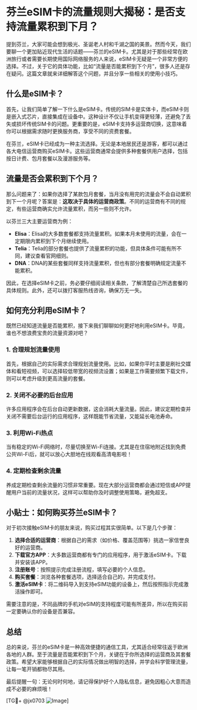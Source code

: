 # 芬兰eSIM卡的流量规则大揭秘：是否支持流量累积到下月？

提到芬兰，大家可能会想到极光、圣诞老人村和千湖之国的美景。然而今天，我们要聊一个更加贴近现代生活的话题——芬兰的eSIM卡。尤其是对于那些经常在欧洲旅行或者需要长期使用国际网络服务的人来说，eSIM卡无疑是一个非常方便的选择。不过，关于它的具体功能，比如“流量是否能累积到下个月”，很多人还是存在疑问。这篇文章就来详细解答这个问题，并且分享一些相关的使用小技巧。

## 什么是eSIM卡？

首先，让我们简单了解一下什么是eSIM卡。传统的SIM卡是实体卡，而eSIM卡则是嵌入式芯片，直接集成在设备中。这种设计不仅让手机变得更轻薄，还避免了丢失或损坏传统SIM卡的问题。更重要的是，eSIM卡支持多运营商切换，这意味着你可以根据需求随时更换服务商，享受不同的资费套餐。

在芬兰，eSIM卡已经成为一种主流选择。无论是本地居民还是游客，都可以通过各大电信运营商购买eSIM卡。这些运营商通常会提供多种套餐供用户选择，包括按日计费、包月套餐以及漫游服务等。

## 流量是否会累积到下个月？

那么问题来了：如果你选择了某款包月套餐，当月没有用完的流量会不会自动累积到下一个月呢？答案是：**这取决于具体的运营商政策**。不同的运营商有不同的规定，有些运营商确实允许流量累积，而另一些则不允许。

以芬兰三大主要运营商为例：
- **Elisa**：Elisa的大多数套餐都支持流量累积。如果本月未使用的流量，会在一定期限内累积到下个月继续使用。
- **Telia**：Telia的部分套餐也提供了流量累积的功能，但具体条件可能有所不同，建议查看官网细则。
- **DNA**：DNA的某些套餐同样支持流量累积，但也有部分套餐明确规定流量不能累积。

因此，在选择eSIM卡之前，务必要仔细阅读相关条款，了解清楚自己所选套餐的具体规则。此外，还可以拨打客服热线咨询，确保万无一失。

## 如何充分利用eSIM卡？

既然已经知道流量是否能累积，接下来我们聊聊如何更好地利用eSIM卡。毕竟，谁也不想浪费宝贵的流量资源对吧？

### 1. 合理规划流量使用
首先，根据自己的实际需求合理规划流量使用。比如，如果你平时主要是刷社交媒体和看短视频，可以选择较低带宽的视频流设置；如果是工作需要频繁下载文件，则可以考虑升级到更高流量的套餐。

### 2. 关闭不必要的后台应用
许多应用程序会在后台自动更新数据，这会消耗大量流量。因此，建议定期检查并关闭不需要后台运行的应用程序，这样既能节省流量，又能延长电池寿命。

### 3. 利用Wi-Fi热点
当有稳定的Wi-Fi网络时，尽量切换至Wi-Fi连接。尤其是在住宿地附近找到免费公共Wi-Fi后，就可以放心大胆地在线观看高清电影啦！

### 4. 定期检查剩余流量
养成定期检查剩余流量的习惯非常重要。现在大部分运营商都会通过短信或APP提醒用户当前的流量状况，这样可以帮助你及时调整使用策略，避免超支。

## 小贴士：如何购买芬兰eSIM卡？

对于初次接触eSIM卡的朋友来说，购买过程其实很简单。以下是几个步骤：

1. **选择合适的运营商**：根据自己的需求（如价格、覆盖范围等）挑选一家信誉良好的运营商。
2. **下载官方APP**：大多数运营商都有专门的应用程序，用于激活eSIM卡。下载并安装该APP。
3. **注册账号**：按照提示完成注册流程，填写必要的个人信息。
4. **购买套餐**：浏览各种套餐选项，选择适合自己的，并完成支付。
5. **激活eSIM卡**：将二维码导入到支持eSIM功能的设备上，然后按照指示完成激活操作即可。

需要注意的是，不同品牌的手机对eSIM的支持程度可能有所差异，所以在购买前一定要确认你的设备是否兼容。

## 总结

总的来说，芬兰的eSIM卡是一种高效便捷的通信工具，尤其适合经常往返于欧洲各地的人群。至于流量是否能累积到下个月，关键在于你所选择的运营商及其套餐政策。希望大家能够根据自己的实际情况做出明智的选择，并学会科学管理流量，让每一笔开销都物尽其用。

最后提醒一句：无论何时何地，请记得保护好个人隐私信息，避免因粗心大意而造成不必要的麻烦哦！

[TG💪+ @jx0703 ![Image](https://github.com/user-attachments/assets/dbca1d08-cadb-493c-b0ec-ad6f7a83f270)]